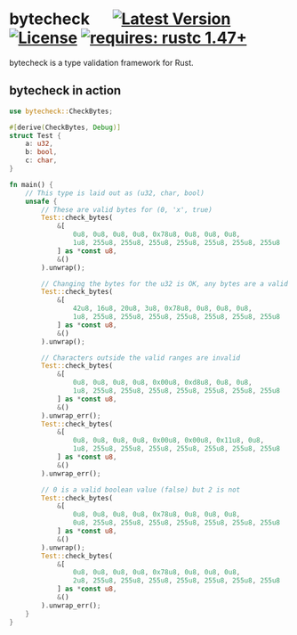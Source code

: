 # bytecheck &emsp; [![Latest Version]][crates.io] [![License]][license path] [![requires: rustc 1.47+]][Rust 1.47]

[Latest Version]: https://img.shields.io/crates/v/bytecheck.svg
[crates.io]: https://crates.io/crates/bytecheck
[License]: https://img.shields.io/badge/license-MIT-blue.svg
[license path]: https://github.com/djkoloski/bytecheck/blob/master/LICENSE
[requires: rustc 1.47+]: https://img.shields.io/badge/rustc-1.47+-lightgray.svg
[Rust 1.47]: https://blog.rust-lang.org/2020/10/08/Rust-1.47.html

bytecheck is a type validation framework for Rust.

## bytecheck in action

```rust
use bytecheck::CheckBytes;

#[derive(CheckBytes, Debug)]
struct Test {
    a: u32,
    b: bool,
    c: char,
}

fn main() {
    // This type is laid out as (u32, char, bool)
    unsafe {
        // These are valid bytes for (0, 'x', true)
        Test::check_bytes(
            &[
                0u8, 0u8, 0u8, 0u8, 0x78u8, 0u8, 0u8, 0u8,
                1u8, 255u8, 255u8, 255u8, 255u8, 255u8, 255u8, 255u8
            ] as *const u8,
            &()
        ).unwrap();

        // Changing the bytes for the u32 is OK, any bytes are a valid u32
        Test::check_bytes(
            &[
                42u8, 16u8, 20u8, 3u8, 0x78u8, 0u8, 0u8, 0u8,
                1u8, 255u8, 255u8, 255u8, 255u8, 255u8, 255u8, 255u8
            ] as *const u8,
            &()
        ).unwrap();

        // Characters outside the valid ranges are invalid
        Test::check_bytes(
            &[
                0u8, 0u8, 0u8, 0u8, 0x00u8, 0xd8u8, 0u8, 0u8,
                1u8, 255u8, 255u8, 255u8, 255u8, 255u8, 255u8, 255u8
            ] as *const u8,
            &()
        ).unwrap_err();
        Test::check_bytes(
            &[
                0u8, 0u8, 0u8, 0u8, 0x00u8, 0x00u8, 0x11u8, 0u8,
                1u8, 255u8, 255u8, 255u8, 255u8, 255u8, 255u8, 255u8
            ] as *const u8,
            &()
        ).unwrap_err();

        // 0 is a valid boolean value (false) but 2 is not
        Test::check_bytes(
            &[
                0u8, 0u8, 0u8, 0u8, 0x78u8, 0u8, 0u8, 0u8,
                0u8, 255u8, 255u8, 255u8, 255u8, 255u8, 255u8, 255u8
            ] as *const u8,
            &()
        ).unwrap();
        Test::check_bytes(
            &[
                0u8, 0u8, 0u8, 0u8, 0x78u8, 0u8, 0u8, 0u8,
                2u8, 255u8, 255u8, 255u8, 255u8, 255u8, 255u8, 255u8
            ] as *const u8,
            &()
        ).unwrap_err();
    }
}
```
